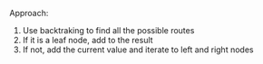 Approach:<br>
1. Use backtraking to find all the possible routes
2. If it is a leaf node, add to the result
3. If not, add the current value and iterate to left and right nodes